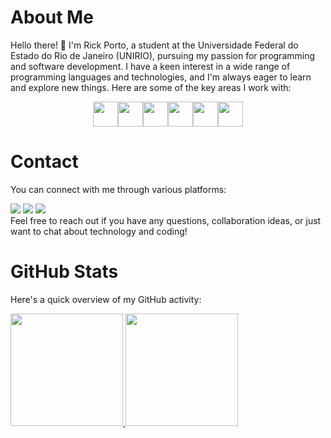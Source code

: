 # About Me

Hello there! 👋 I'm Rick Porto, a student at the Universidade Federal do Estado do Rio de Janeiro (UNIRIO), pursuing my passion for programming and software development. I have a keen interest in a wide range of programming languages and technologies, and I'm always eager to learn and explore new things. Here are some of the key areas I work with:

<div style="display: flex; justify-content: center; gap: 20;">
  <img loading="lazy" img src="https://cdn.jsdelivr.net/gh/devicons/devicon/icons/java/java-original.svg" width="40" height="40"/>
  <img loading="lazy" img src="https://cdn.jsdelivr.net/gh/devicons/devicon/icons/javascript/javascript-original.svg" width="40" height="40"/>
  <img loading="lazy" img src="https://cdn.jsdelivr.net/gh/devicons/devicon/icons/typescript/typescript-original.svg" width="40" height="40"/>
  <img loading="lazy" img src="https://cdn.jsdelivr.net/gh/devicons/devicon/icons/python/python-original.svg" width="40" height="40"/>
  <img loading="lazy" img src="https://cdn.jsdelivr.net/gh/devicons/devicon/icons/mysql/mysql-original-wordmark.svg" width="40" height="40"/>
  <img loading="lazy" src="https://cdn.jsdelivr.net/gh/devicons/devicon/icons/git/git-original.svg" width="40" height="40"/>
</div>

# Contact

You can connect with me through various platforms:
<div>
<a href = "mailto:contato@rickmarco4@hotmail.com"><img loading="lazy" src="https://img.shields.io/badge/Microsoft_Outlook-0078D4?style=for-the-badge&logo=microsoft-outlook&logoColor=white" target="_blank"></a>
<a href="https://www.linkedin.com/in/rick-porto-a5003917b/" target="_blank"><img loading="lazy" src="https://img.shields.io/badge/-LinkedIn-%230077B5?style=for-the-badge&logo=linkedin&logoColor=white" target="_blank"></a>   
<a href="https://www.instagram.com/rick_portoo/" target="_blank"><img loading="lazy" src="https://img.shields.io/badge/-Instagram-%23E4405F?style=for-the-badge&logo=instagram&logoColor=white" target="_blank"></a>
</div>
Feel free to reach out if you have any questions, collaboration ideas, or just want to chat about technology and coding!

# GitHub Stats

Here's a quick overview of my GitHub activity:

<div>
<a href="https://github.com/Rick-Porto">
<img loading="lazy" height="180em" src="https://github-readme-stats.vercel.app/api/top-langs/?username=Rick-Porto&layout=compact&langs_count=7&theme=dracula"/>
<img loading="lazy" height="180em" src="https://github-readme-stats.vercel.app/api?username=Rick-Porto&show_icons=true&theme=dracula&include_all_commits=true&count_private=true"/>
</div>

